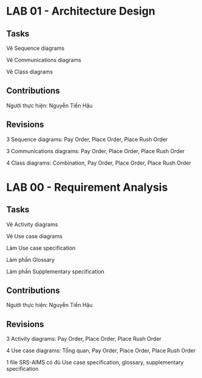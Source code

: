 # LAB 01 - Architecture Design
## Tasks
Vẽ Sequence diagrams

Vẽ Communications diagrams

Vẽ Class diagrams

## Contributions
Người thực hiện: Nguyễn Tiến Hậu

## Revisions
3 Sequence diagrams: Pay Order, Place Order, Place Rush Order

3 Communications diagrams: Pay Order, Place Order, Place Rush Order

4 Class diagrams: Combination, Pay Order, Place Order, Place Rush Order

# LAB 00 - Requirement Analysis
## Tasks
Vẽ Activity diagrams

Vẽ Use case diagrams

Làm Use case specification

Làm phần Glossary

Làm phần Supplementary specification

## Contributions
Người thực hiện: Nguyễn Tiến Hậu

## Revisions
3 Activity diagrams: Pay Order, Place Order, Place Rush Order

4 Use case diagrams: Tổng quan, Pay Order, Place Order, Place Rush Order

1 file SRS-AIMS có đủ Use case specification, glossary, supplementary specification